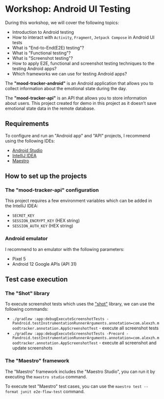 # Workshop: Android UI Testing

During this workshop, we will cover the following topics:
- Introduction to Android testing
- How to interact with `Activity`, `Fragment`, `Jetpack Compose` in Android UI tests
- What is "End-to-End(E2E) testing"?
- What is "Functional testing"?
- What is "Screenshot testing"?
- How to apply E2E, functional and screenshot testing techniques to the testing Android apps?
- Which frameworks we can use for testing Android apps?

The **"mood-tracker-android"** is an Android application that allows you to collect information about the emotional state during the day.

The **"mood-tracker-api"** is an API that allows you to store information about users. This project created for demo in this project as it doesn’t save emotional state data in the remote database.
 
## Requirements

To configure and run an "Android app" and "API" projects, I recommend using the following IDEs:
- [Android Studio](https://developer.android.com/studio)
- [IntelliJ IDEA](https://www.jetbrains.com/idea/download/)
- [Maestro](https://maestro.mobile.dev/getting-started/installing-maestro)

## How to set up the projects

### The "mood-tracker-api" configuration

This project requires a few environment variables which can be added in the IntelliJ IDEA:
- `SECRET_KEY`
- `SESSION_ENCRYPT_KEY` (HEX string)
- `SESSION_AUTH_KEY` (HEX string)

### Android emulator

I recommend to an emulator with the following parameters: 
- Pixel 5
- Android 12 Google APIs (API 31)

## Test case execution

### The "Shot" library
To execute screenshot tests which uses the ["shot"](https://github.com/pedrovgs/Shot) library, we can use the following commands:
- `./gradlew :app:debugExecuteScreenshotTests -Pandroid.testInstrumentationRunnerArguments.annotation=com.alexzh.moodtracker.annotation.AppScreenshotTest` - execute all screenshot tests
- `./gradlew :app:debugExecuteScreenshotTests -Precord -Pandroid.testInstrumentationRunnerArguments.annotation=com.alexzh.moodtracker.annotation.AppScreenshotTest` - execute all screenshot and update screenshots

### The "Maestro" framework

The "Maestro" framework includes the "Maestro Studio", you can run it by executing the `maestro studio` command.

To execute test "Maestro" test cases, you can use the `maestro test --format junit e2e-flow-test` command.
